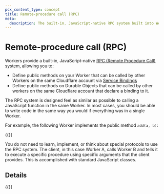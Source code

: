 ```yaml
---
pcx_content_type: concept
title: Remote-procedure call (RPC)
meta:
  description: The built-in, JavaScript-native RPC system built into Workers and Durable Objects
---
```


# Remote-procedure call (RPC)

Workers provide a built-in, JavaScript-native [RPC (Remote Procedure Call)](https://en.wikipedia.org/wiki/Remote_procedure_call) system, allowing you to:

- Define public methods on your Worker that can be called by other Workers on the same Cloudflare account via [Service Bindings](/workers/runtime-apis/bindings/service-bindings/rpc)
- Define public methods on Durable Objects that can be called by other workers on the same Cloudflare account that declare a binding to it.

The RPC system is designed feel as similar as possible to calling a JavaScript function in the same Worker. In most cases, you should be able to write code in the same way you would if everything was in a single Worker.

For example, the following Worker implements the public method `add(a, b)`:

{{<render file="_service-binding-rpc-example.md" productFolder="workers">}}

You do not need to learn, implement, or think about special protocols to use the RPC system. The client, in this case Worker A, calls Worker B and tells it to execute a specific procedure using specific arguments that the client provides. This is accomplished with standard JavaScript classes.

## Details

{{<directory-listing showDescriptions="true">}}





